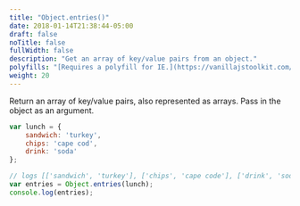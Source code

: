 ```yaml
---
title: "Object.entries()"
date: 2018-01-14T21:38:44-05:00
draft: false
noTitle: false
fullWidth: false
description: "Get an array of key/value pairs from an object."
polyfills: "[Requires a polyfill for IE.](https://vanillajstoolkit.com/polyfills/objectentries/)"
weight: 20
---
```


Return an array of key/value pairs, also represented as arrays. Pass in the object as an argument.

```javascript
var lunch = {
	sandwich: 'turkey',
	chips: 'cape cod',
	drink: 'soda'
};

// logs [['sandwich', 'turkey'], ['chips', 'cape code'], ['drink', 'soda']]
var entries = Object.entries(lunch);
console.log(entries);
```